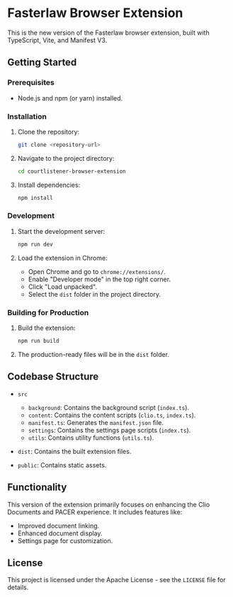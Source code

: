 # Fasterlaw Browser Extension

This is the new version of the Fasterlaw browser extension, built with TypeScript, Vite, and Manifest V3.

## Getting Started

### Prerequisites

*   Node.js and npm (or yarn) installed.

### Installation

1.  Clone the repository:
    
    ```bash
    git clone <repository-url>
    ```
    
2.  Navigate to the project directory:
    
    ```bash
    cd courtlistener-browser-extension
    ```
    
3.  Install dependencies:
    
    ```bash
    npm install
    ```
    

### Development

1.  Start the development server:
    
    ```bash
    npm run dev
    ```
    
2.  Load the extension in Chrome:
    
    *   Open Chrome and go to `chrome://extensions/`.
    *   Enable "Developer mode" in the top right corner.
    *   Click "Load unpacked".
    *   Select the `dist` folder in the project directory.
    

### Building for Production

1.  Build the extension:
    
    ```bash
    npm run build
    ```
    
2.  The production-ready files will be in the `dist` folder.
    

## Codebase Structure

*   `src`
    
    *   `background`: Contains the background script (`index.ts`).
    *   `content`: Contains the content scripts (`clio.ts`, `index.ts`).
    *   `manifest.ts`: Generates the `manifest.json` file.
    *   `settings`: Contains the settings page scripts (`index.ts`).
    *   `utils`: Contains utility functions (`utils.ts`).
    

*   `dist`: Contains the built extension files.
    
*   `public`: Contains static assets.
    

## Functionality

This version of the extension primarily focuses on enhancing the Clio Documents and PACER experience. It includes features like:

*   Improved document linking.
*   Enhanced document display.
*   Settings page for customization.
    

## License

This project is licensed under the Apache License - see the `LICENSE` file for details.